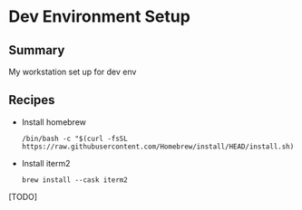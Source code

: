 # Dev Environment Setup
## Summary
My workstation set up for dev env

## Recipes
- Install homebrew
  ```
  /bin/bash -c "$(curl -fsSL https://raw.githubusercontent.com/Homebrew/install/HEAD/install.sh)"
  ```
- Install iterm2
  ```
  brew install --cask iterm2
  ```
[TODO]

